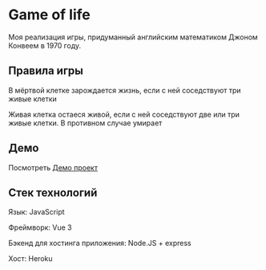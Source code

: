 # Game of life

Моя реализация игры, придуманный английским математиком Джоном Конвеем в 1970 году. 

## Правила игры

В мёртвой клетке зарождается жизнь, если с ней соседствуют три живые клетки

Живая клетка остаеся живой, если с ней соседствуют две или три живые клетки. В противном случае умирает

## Демо

Посмотреть [Демо проект](https://game-of-life-app-098.herokuapp.com/)

## Стек технологий

Язык: JavaScript

Фреймворк: Vue 3

Бэкенд для хостинга приложения: Node.JS + express

Хост: Heroku
